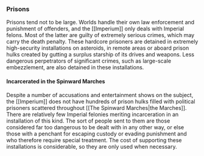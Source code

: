 ### Prisons

Prisons tend not to be large. Worlds handle their own law enforcement and punishment of offenders, and the [[Imperium]] only deals with Imperial felons. Most of the latter are guilty of extremely serious crimes, which may carry the death penalty. These hardcore prisoners are detained in extremely high-security installations on asteroids, in remote areas or aboard prison hulks created by gutting a surplus starship of its drives and weapons. Less dangerous perpetrators of significant crimes, such as large-scale embezzlement, are also detained in these installations.

#### Incarcerated in the Spinward Marches
Despite a number of accusations and entertainment shows on the subject, the [[Imperium]] does not have hundreds of prison hulks filled with political prisoners scattered throughout [[The Spinward Marches|the Marches]]. There are relatively few Imperial felonies meriting incarceration in an installation of this kind. The sort of people sent to them are those considered far too dangerous to be dealt with in any other way, or else those with a penchant for escaping custody or evading punishment and who therefore require special treatment. The cost of supporting these installations is considerable, so they are only used when necessary.